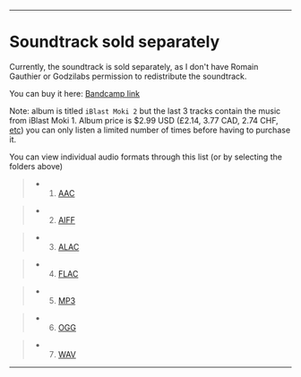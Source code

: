 
***

# Soundtrack sold separately

Currently, the soundtrack is sold separately, as I don't have Romain Gauthier or Godzilabs permission to redistribute the soundtrack.

You can buy it here: [Bandcamp link](https://ninomojo.bandcamp.com/album/iblast-moki-2)

Note: album is titled `iBlast Moki 2` but the last 3 tracks contain the music from iBlast Moki 1. Album price is $2.99 USD (£2.14, 3.77 CAD, 2.74 CHF, [etc](https://duckduckgo.com/?q=%242.99+to+pounds&t=canonical&ia=currency)) you can only listen a limited number of times before having to purchase it.

You can view individual audio formats through this list (or by selecting the folders above)

> * 1. [AAC](/Soundtrack/AAC/README.md)

> * 2. [AIFF](/Soundtrack/AIFF/README.md)

> * 3. [ALAC](/Soundtrack/ALAC/README.md)

> * 4. [FLAC](/Soundtrack/FLAC/README.md)

> * 5. [MP3](/Soundtrack/MP3/README.md)

> * 6. [OGG](/Soundtrack/OGG/README.md)

> * 7. [WAV](/Soundtrack/WAV/README.md)

***

